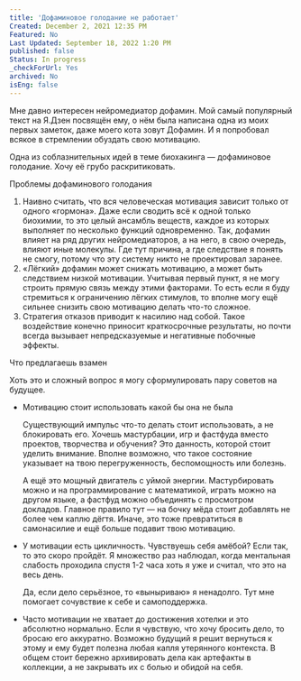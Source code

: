 ```yaml
---
title: 'Дофаминовое голодание не работает'
Created: December 2, 2021 12:35 PM
Featured: No
Last Updated: September 18, 2022 1:20 PM
published: false
Status: In progress
_checkForUrl: Yes
archived: No
isEng: false
---
```


Мне давно интересен нейромедиатор дофамин. Мой самый популярный текст на Я.Дзен посвящён ему, о нём была написана одна из моих первых заметок, даже моего кота зовут Дофамин. И я попробовал всякое в стремлении обуздать свою мотивацию.

Одна из соблазнительных идей в теме биохакинга — дофаминовое голодание. Хочу её грубо раскритиковать.

Проблемы дофаминового голодания

1. Наивно считать, что вся человеческая мотивация зависит только от одного «гормона». Даже если сводить всё к одной только биохимии, то это целый ансамбль веществ, каждое из которых выполняет по несколько функций одновременно. Так, дофамин влияет на ряд других нейромедиаторов, а на него, в свою очередь, влияют иные молекулы. Где тут причина, а где следствие я понять не смогу, потому что эту систему никто не проектировал заранее.
2. «Лёгкий» дофамин может снижать мотивацию, а может быть следствием низкой мотивации. Учитывая первый пункт, я не могу строить прямую связь между этими факторами. То есть если я буду стремиться к ограничению лёгких стимулов, то вполне могу ещё сильнее снизить свою мотивацию делать что-то сложное.
3. Стратегия отказов приводит к насилию над собой. Такое воздействие конечно приносит краткосрочные результаты, но почти всегда вызывает непредсказуемые и негативные побочные эффекты.

Что предлагаешь взамен

Хоть это и сложный вопрос я могу сформулировать пару советов на будущее.

- Мотивацию стоит использовать какой бы она не была
    
    Существующий импульс что-то делать стоит использовать, а не блокировать его. Хочешь мастурбации, игр и фастфуда вместо проектов, творчества и обучения? Это данность, которой стоит уделить внимание. Вполне возможно, что такое состояние указывает на твою перегруженность, беспомощность или болезнь.
    
    А ещё это мощный двигатель с уймой энергии. Мастурбировать можно и на программирование с математикой, играть можно на другом языке, а фастфуд можно объединять с просмотром докладов. Главное правило тут — на бочку мёда стоит добавлять не более чем каплю дёгтя. Иначе, это тоже превратиться в самонасилие и ещё больше подавит твою мотивацию.
    
- У мотивации есть цикличность. Чувствуешь себя амёбой? Если так, то это скоро пройдёт. Я множество раз наблюдал, когда ментальная слабость проходила спустя 1-2 часа хоть я уже и считал, что это на весь день.
    
    Да, если дело серьёзное, то «выныриваю» я ненадолго. Тут мне помогает сочувствие к себе и самоподдержка.
    
- Часто мотивации не хватает до достижения хотелки и это абсолютно нормально. Если я чувствую, что хочу бросить дело, то бросаю его аккуратно. Возможно будущий я решит вернуться к этому и ему будет полезна любая капля утерянного контекста. В общем стоит бережно архивировать дела как артефакты в коллекции, а не закрывать их с болью и обидой на себя.